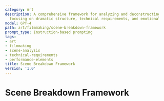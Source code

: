 ```yaml
---
category: Art
description: A comprehensive framework for analyzing and deconstructing film scenes,
  focusing on dramatic structure, technical requirements, and emotional impact.
model: GPT-4
path: art/filmmaking/scene-breakdown-framework
prompt_type: Instruction-based prompting
tags:
- art
- filmmaking
- scene-analysis
- technical-requirements
- performance-elements
title: Scene Breakdown Framework
version: '1.0'
---
```


# Scene Breakdown Framework